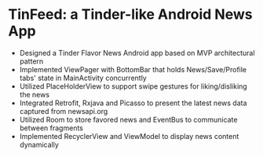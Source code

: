 # TinFeed: a Tinder-like Android News App
* Designed a Tinder Flavor News Android app based on MVP architectural pattern
* Implemented ViewPager with BottomBar that holds News/Save/Profile tabs' state in MainActivity concurrently
* Utilized PlaceHolderView to support swipe gestures for liking/disliking the news
* Integrated Retrofit, Rxjava and Picasso to present the latest news data captured from newsapi.org
* Utilized Room to store favored news and EventBus to communicate between fragments
* Implemented RecyclerView and ViewModel to display news content dynamically

